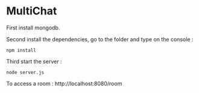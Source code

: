 # MultiChat

First install mongodb.

Second install the dependencies, go to the folder and type on the console :
```
npm install
```

Third start the server :
```
node server.js
```

To access a room : 
http://localhost:8080/room

